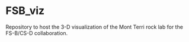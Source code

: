 # FSB_viz
Repository to host the 3-D visualization of the Mont Terri rock lab for the FS-B/CS-D collaboration.
